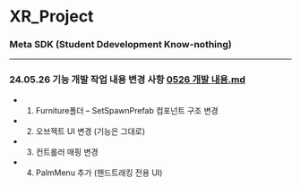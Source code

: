 # XR_Project

### Meta SDK (Student Ddevelopment Know-nothing)

----


### 24.05.26 기능 개발 작업 내용 변경 사항 [0526 개발 내용.md](https://github.com/toproof25/XR_Project/blob/805bacf1cd0c075f3869bb35b47a74a376190510/0526%20%EA%B0%9C%EB%B0%9C%20%EB%82%B4%EC%9A%A9.md)
- 1. Furniture폴더 – SetSpawnPrefab 컴포넌트 구조 변경
- 2. 오브젝트 UI 변경 (기능은 그대로)
- 3. 컨트롤러 매핑 변경
- 4. PalmMenu 추가 (핸드트래킹 전용 UI)

